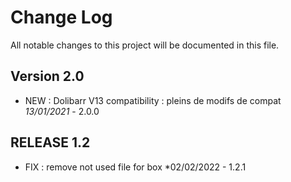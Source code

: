 # Change Log
All notable changes to this project will be documented in this file.

## Version 2.0

- NEW : Dolibarr V13 compatibility : pleins de modifs de compat *13/01/2021* - 2.0.0


## RELEASE 1.2

- FIX : remove not used file for box *02/02/2022 - 1.2.1
